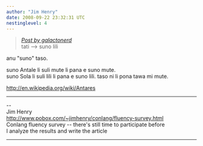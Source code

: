```yaml
---
author: "Jim Henry"
date: 2008-09-22 23:32:31 UTC
nestinglevel: 4
---
```

> [_Post by galactonerd_](/JlXykBGS/new-words#post8)  
> tati --> suno lili  
> 

anu "suno" taso.  
  
suno Antale li suli mute li pana e suno mute.  
suno Sola li suli lili li pana e suno lili. taso ni li pona tawa mi mute.  
  
http://en.wikipedia.org/wiki/Antares  

***

\--  
Jim Henry  
http://www.pobox.com/~jimhenry/conlang/fluency-survey.html  
Conlang fluency survey -- there's still time to participate before  
I analyze the results and write the article  


***